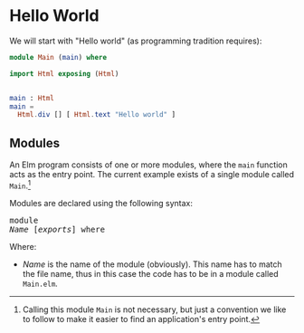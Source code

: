# Hello World

We will start with "Hello world" (as programming tradition requires):

```elm
module Main (main) where

import Html exposing (Html)


main : Html
main =
  Html.div [] [ Html.text "Hello world" ]
```

## Modules

An Elm program consists of one or more modules, where the `main` function acts
as the entry point. The current example exists of a single module called `Main`.[^1]

Modules are declared using the following syntax: <pre>module <i>Name</i> [<i>exports</i>] where</pre>
Where:

- _Name_ is the name of the module (obviously). This name has to match the file name, thus in this case the code has to be in a module called `Main.elm`.

[^1]: Calling this module `Main` is not necessary, but just a convention we like to follow to make it easier to find an application's entry point.
